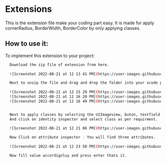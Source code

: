 
# Extensions

This is the extension file make your coding part easy. It is made for apply cornerRadius, BorderWidth, BorderColor by only applying classes.


## How to use it:

To implement this extension to your project: 

```bash
  Download the zip file of extension from here.
  
  ![Screenshot 2022-08-21 at 12 13 41 PM](https://user-images.githubusercontent.com/97300474/185779274-771598de-5ae2-4ce0-b14e-0afc07d6d39f.png)

  Next to unzip the file and drag and drop the folder into your xcode project.
  
  ![Screenshot 2022-08-21 at 12 15 29 PM](https://user-images.githubusercontent.com/97300474/185779285-d2420bd6-cba9-44ce-9d8a-4fd7a627ec11.png)
  ![Screenshot 2022-08-21 at 12 16 20 PM](https://user-images.githubusercontent.com/97300474/185779292-546ed868-c283-417d-bfbf-33f63159c525.png)
  ![Screenshot 2022-08-21 at 12 16 49 PM](https://user-images.githubusercontent.com/97300474/185779298-ffb3fd89-27d9-4819-813a-04ea75dac95d.png)


  Next to apply classes by selecting the UIImageview, buton, textfield or label 
  And click on identity inspector and select class as per requirment.
  
  ![Screenshot 2022-08-21 at 12 21 06 PM](https://user-images.githubusercontent.com/97300474/185779410-62124a88-ddea-4f84-94d2-1cba176e103c.png)

  Now Click on attribute inspector - You will find three attributes.
  
  ![Screenshot 2022-08-21 at 12 23 50 PM](https://user-images.githubusercontent.com/97300474/185779466-5e05aee9-d511-472d-b48f-751c501e28a1.png)

  Now fill value accordignluy and press enter thats it.
```

